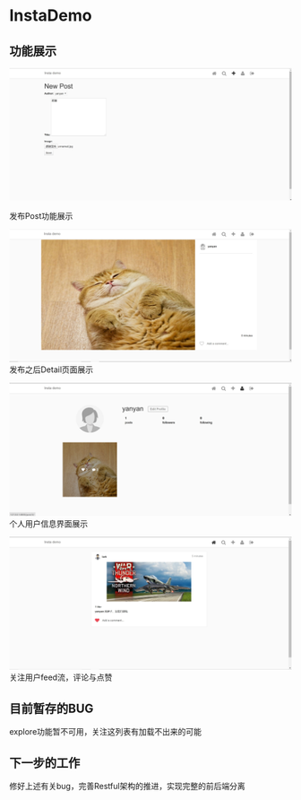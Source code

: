 # InstaDemo

## 功能展示
![image](https://github.com/larkloss/InstaDemo/blob/master/Showcase/Showcase%20(1).jpg)

发布Post功能展示

![image](https://github.com/larkloss/InstaDemo/blob/master/Showcase/Showcase%20(2).jpg)
发布之后Detail页面展示

![image](https://github.com/larkloss/InstaDemo/blob/master/Showcase/Showcase%20(3).jpg)
个人用户信息界面展示

![image](https://github.com/larkloss/InstaDemo/blob/master/Showcase/Showcase%20(4).jpg)
关注用户feed流，评论与点赞

## 目前暂存的BUG
explore功能暂不可用，关注这列表有加载不出来的可能

## 下一步的工作
修好上述有关bug，完善Restful架构的推进，实现完整的前后端分离
